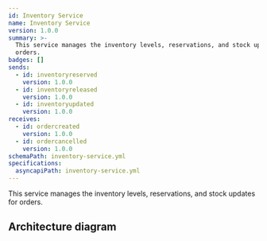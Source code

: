 ```yaml
---
id: Inventory Service
name: Inventory Service
version: 1.0.0
summary: >-
  This service manages the inventory levels, reservations, and stock updates for
  orders.
badges: []
sends:
  - id: inventoryreserved
    version: 1.0.0
  - id: inventoryreleased
    version: 1.0.0
  - id: inventoryupdated
    version: 1.0.0
receives:
  - id: ordercreated
    version: 1.0.0
  - id: ordercancelled
    version: 1.0.0
schemaPath: inventory-service.yml
specifications:
  asyncapiPath: inventory-service.yml
---
```

This service manages the inventory levels, reservations, and stock updates for orders.  

## Architecture diagram
<NodeGraph />
